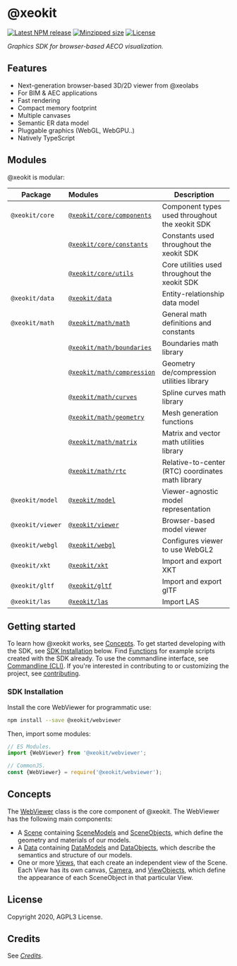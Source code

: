 # @xeokit

[![Latest NPM release](https://img.shields.io/npm/v/@xeokit-sdk/core.svg)](https://www.npmjs.com/package/@xeokit-sdk/core)
[![Minzipped size](https://badgen.net/bundlephobia/minzip/@xeokit-sdk/core)](https://bundlephobia.com/result?p=@xeokit-sdk/core)
[![License](https://img.shields.io/badge/license-MIT-007ec6.svg)](https://github.com/xeolabs/xeokit-sdk/blob/master/LICENSE)

*Graphics SDK for browser-based AECO visualization.*

## Features

* Next-generation browser-based 3D/2D viewer from @xeolabs
* For BIM & AEC applications
* Fast rendering
* Compact memory footprint
* Multiple canvases
* Semantic ER data model
* Pluggable graphics (WebGL, WebGPU..)
* Natively TypeScript

## Modules

@xeokit is modular:


| Package          | Modules                                                               | Description                                  |
|------------------|:----------------------------------------------------------------------|----------------------------------------------|
| `@xeokit/core`   | [`@xeokit/core/components`](./modules/_xeokit_core_components.html)   | Component types used throughout the xeokit SDK |
|                  | [`@xeokit/core/constants`](./modules/_xeokit_core_constants.html)     | Constants used throughout the xeokit SDK     |
|                  | [`@xeokit/core/utils`](./modules/_xeokit_core_utils.html)             | Core utilities used throughout the xeokit SDK |
| `@xeokit/data`   | [`@xeokit/data`](./modules/_xeokit_data.html)                         | Entity-relationship data model               |
| `@xeokit/math`   | [`@xeokit/math/math`](./modules/_xeokit_math_math.html)               | General math definitions and constants       |
|                  | [`@xeokit/math/boundaries`](./modules/_xeokit_math_boundaries.html)   | Boundaries math library                      |
|                  | [`@xeokit/math/compression`](./modules/_xeokit_math_compression.html) | Geometry de/compression utilities library    |
|                  | [`@xeokit/math/curves`](./modules/_xeokit_math_curves.html)           | Spline curves math library                   |
|                  | [`@xeokit/math/geometry`](./modules/_xeokit_math_geometry.html)       | Mesh generation functions                    |
|                  | [`@xeokit/math/matrix`](./modules/_xeokit_math_matrix.html)           | Matrix and vector math utilities library     |
|                  | [`@xeokit/math/rtc`](./modules/_xeokit_math_rtc.html)                 | Relative-to-center (RTC) coordinates math library |
| `@xeokit/model`  | [`@xeokit/model`](./modules/_xeokit_model.html)                       | Viewer-agnostic model representation         |
| `@xeokit/viewer` | [`@xeokit/viewer`](./modules/_xeokit_viewer.html)                     | Browser-based model viewer                   |
| `@xeokit/webgl`  | [`@xeokit/webgl`](./modules/_xeokit_webgl.html)                       | Configures viewer to use WebGL2              |
| `@xeokit/xkt`    | [`@xeokit/xkt`](./modules/_xeokit_xkt.html)                           | Import and export XKT                        |
| `@xeokit/gltf`   | [`@xeokit/gltf`](./modules/_xeokit_gltf.html)                         | Import and export glTF                       |
| `@xeokit/las`    | [`@xeokit/las`](./modules/_xeokit_las.html)                           | Import LAS                                   |


## Getting started

To learn how @xeokit works, see [Concepts](/concepts.html). To get started developing with the SDK,
see [SDK Installation](#sdk-installation) below. Find [Functions](/functions.html) for example scripts created with the
SDK already. To use the commandline interface, see [Commandline (CLI)](/cli.html). If you're interested in contributing
to or customizing the project, see [contributing](/contributing.html).

### SDK Installation

Install the core WebViewer for programmatic use:

```bash
npm install --save @xeokit/webviewer
```

Then, import some modules:

```typescript
// ES Modules.
import {WebViewer} from '@xeokit/webviewer';

// CommonJS.
const {WebViewer} = require('@xeokit/webviewer');
```

## Concepts

The [WebViewer](./classes/webviewer_src.webviewer.html) class is the core component of
@xeokit. The WebViewer has the following main components:

- A [Scene](./classes/webviewer_src.scene.html) containing [SceneModels](./interfaces/webviewer_src.scene.html)
  and [SceneObjects](./classes/SceneObject.html), which define the geometry
  and materials of our models.
- A [Data](./classes/Data.html)
  containing [DataModels](./classes/DataModel.html)
  and [DataObjects](./classes/DataObject.html), which describe the semantics
  and structure of our models.
- One or more [Views](./classes/View.html), that each create an independent
  view of the Scene. Each View has its own
  canvas, [Camera](./classes/Camera.html),
  and [ViewObjects](./classes/ViewObject.html), which define the appearance
  of
  each SceneObject in that particular View.



## License

Copyright 2020, AGPL3 License.

## Credits

See [*Credits*](/credits.html).
